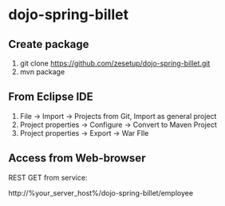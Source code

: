 # dojo-spring-billet

## Create package 

1. git clone https://github.com/zesetup/dojo-spring-billet.git
2. mvn package

## From Eclipse IDE

1. File -> Import -> Projects from Git, Import as general project
2. Project properties -> Configure -> Convert to Maven Project
3. Project properties -> Export -> War FIle

## Access from Web-browser

REST GET from service:

http://%your_server_host%/dojo-spring-billet/employee

